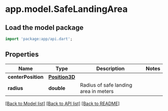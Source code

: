 # app.model.SafeLandingArea

## Load the model package
```dart
import 'package:app/api.dart';
```

## Properties
Name | Type | Description | Notes
------------ | ------------- | ------------- | -------------
**centerPosition** | [**Position3D**](Position3D.md) |  | 
**radius** | **double** | Radius of safe landing area in meters | 

[[Back to Model list]](../README.md#documentation-for-models) [[Back to API list]](../README.md#documentation-for-api-endpoints) [[Back to README]](../README.md)


